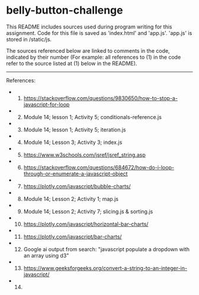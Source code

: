 # belly-button-challenge
This README includes sources used during program writing for this assignment. Code for this file is saved as 'index.html' and 'app.js'. 'app.js' is stored in /static/js.

The sources referenced below are linked to comments in the code, indicated by their number (For example: all references to (1) in the code refer to the source listed at (1) below in the README).

-------------------------------------
References:
- 1) https://stackoverflow.com/questions/9830650/how-to-stop-a-javascript-for-loop
- 2) Module 14; lesson 1; Activity 5; conditionals-reference.js
- 3) Module 14; lesson 1; Activity 5; iteration.js
- 4) Module 14; Lesson 3; Activity 3; index.js
- 5) https://www.w3schools.com/jsref/jsref_string.asp
- 6) https://stackoverflow.com/questions/684672/how-do-i-loop-through-or-enumerate-a-javascript-object
- 7) https://plotly.com/javascript/bubble-charts/
- 8) Module 14; Lesson 2; Activity 1; map.js
- 9) Module 14; Lesson 2; Activity 7; slicing.js & sorting.js
- 10) https://plotly.com/javascript/horizontal-bar-charts/
- 11) https://plotly.com/javascript/bar-charts/
- 12) Google ai output from search: "javascript populate a dropdown with an array using d3"
- 13) https://www.geeksforgeeks.org/convert-a-string-to-an-integer-in-javascript/
- 14) 
